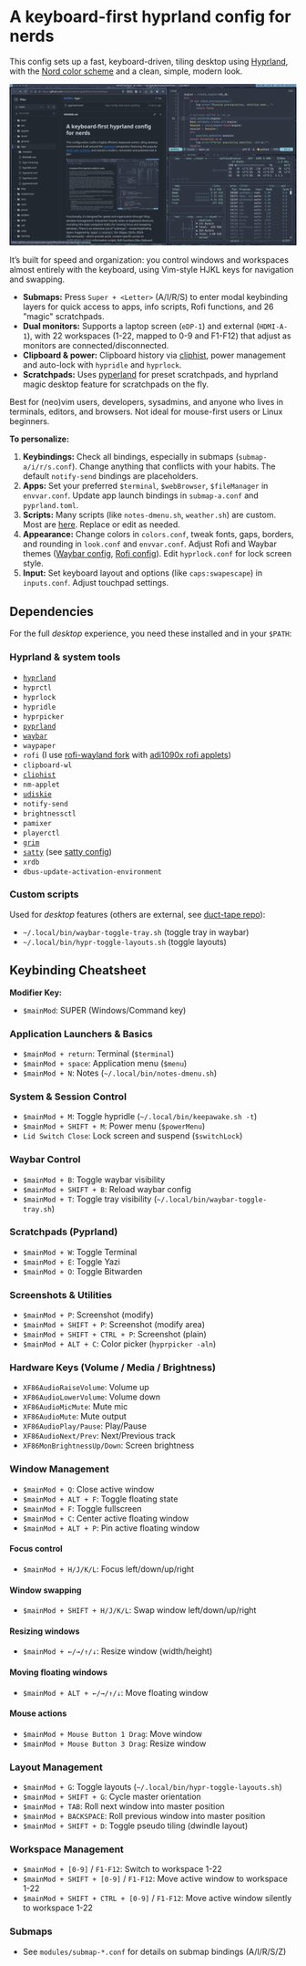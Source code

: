 # A keyboard-first hyprland config for nerds

This config sets up a fast, keyboard-driven, tiling desktop using [Hyprland](https://hyprland.org/), with the [Nord color scheme](https://www.nordtheme.com/) and a clean, simple, modern look.

[![Hyprland Nord desktop](hyprnord.png)](hyprnord.png)

It’s built for speed and organization: you control windows and workspaces almost entirely with the keyboard, using Vim-style HJKL keys for navigation and swapping.

- **Submaps:** Press `Super + <Letter>` (A/I/R/S) to enter modal keybinding layers for quick access to apps, info scripts, Rofi functions, and 26 "magic" scratchpads.
- **Dual monitors:** Supports a laptop screen (`eDP-1`) and external (`HDMI-A-1`), with 22 workspaces (1-22, mapped to 0-9 and F1-F12) that adjust as monitors are connected/disconnected.
- **Clipboard & power:** Clipboard history via [cliphist](https://github.com/sentriz/cliphist), power management and auto-lock with `hypridle` and `hyprlock`.
- **Scratchpads:** Uses [pyperland](https://github.com/hyprland-community/pyprland) for preset scratchpads, and hyprland magic desktop feature for scratchpads on the fly.

Best for (neo)vim users, developers, sysadmins, and anyone who lives in terminals, editors, and browsers. Not ideal for mouse-first users or Linux beginners.

**To personalize:**

1. **Keybindings:** Check all bindings, especially in submaps (`submap-a/i/r/s.conf`). Change anything that conflicts with your habits. The default `notify-send` bindings are placeholders.
2. **Apps:** Set your preferred `$terminal`, `$webBrowser`, `$fileManager` in `envvar.conf`. Update app launch bindings in `submap-a.conf` and `pyprland.toml`.
3. **Scripts:** Many scripts (like `notes-dmenu.sh`, `weather.sh`) are custom. Most are [here](https://github.com/isingasimplesong/duct-tape/). Replace or edit as needed.
4. **Appearance:** Change colors in `colors.conf`, tweak fonts, gaps, borders, and rounding in `look.conf` and `envvar.conf`. Adjust Rofi and Waybar themes ([Waybar config](https://github.com/isingasimplesong/dotfiles/tree/main/waybar), [Rofi config](https://github.com/isingasimplesong/dotfiles/tree/main/rofi)). Edit `hyprlock.conf` for lock screen style.
5. **Input:** Set keyboard layout and options (like `caps:swapescape`) in `inputs.conf`. Adjust touchpad settings.

## Dependencies

For the full _desktop_ experience, you need these installed and in your `$PATH`:

### Hyprland & system tools

- [`hyprland`](https://hyprland.org/)
- `hyprctl`
- `hyprlock`
- `hypridle`
- `hyprpicker`
- [`pyprland`](https://github.com/hyprland-community/pyprland)
- [`waybar`](https://github.com/Alexays/Waybar)
- `waypaper`
- `rofi` (I use [rofi-wayland fork](https://github.com/in0ni/rofi-wayland) with [adi1090x rofi applets](https://github.com/adi1090x/rofi))
- `clipboard-wl`
- [`cliphist`](https://github.com/sentriz/cliphist)
- `nm-applet`
- [`udiskie`](https://pypi.org/project/udiskie/)
- `notify-send`
- `brightnessctl`
- `pamixer`
- `playerctl`
- [`grim`](https://gitlab.freedesktop.org/emersion/grim)
- [`satty`](https://github.com/gabm/Satty) (see [satty config](../satty/))
- `xrdb`
- `dbus-update-activation-environment`

### Custom scripts

Used for _desktop_ features (others are external, see [duct-tape repo](https://github.com/isingasimplesong/duct-tape)):

- `~/.local/bin/waybar-toggle-tray.sh` (toggle tray in waybar)
- `~/.local/bin/hypr-toggle-layouts.sh` (toggle layouts)

## Keybinding Cheatsheet

**Modifier Key:**

- `$mainMod`: SUPER (Windows/Command key)

### Application Launchers & Basics
- `$mainMod + return`: Terminal (`$terminal`)
- `$mainMod + space`: Application menu (`$menu`)
- `$mainMod + N`: Notes (`~/.local/bin/notes-dmenu.sh`)

### System & Session Control
- `$mainMod + M`: Toggle hypridle (`~/.local/bin/keepawake.sh -t`)
- `$mainMod + SHIFT + M`: Power menu (`$powerMenu`)
- `Lid Switch Close`: Lock screen and suspend (`$switchLock`)

### Waybar Control
- `$mainMod + B`: Toggle waybar visibility
- `$mainMod + SHIFT + B`: Reload waybar config
- `$mainMod + T`: Toggle tray visibility (`~/.local/bin/waybar-toggle-tray.sh`)

### Scratchpads (Pyprland)
- `$mainMod + W`: Toggle Terminal
- `$mainMod + E`: Toggle Yazi
- `$mainMod + O`: Toggle Bitwarden

### Screenshots & Utilities
- `$mainMod + P`: Screenshot (modify)
- `$mainMod + SHIFT + P`: Screenshot (modify area)
- `$mainMod + SHIFT + CTRL + P`: Screenshot (plain)
- `$mainMod + ALT + C`: Color picker (`hyprpicker -aln`)

### Hardware Keys (Volume / Media / Brightness)
- `XF86AudioRaiseVolume`: Volume up
- `XF86AudioLowerVolume`: Volume down
- `XF86AudioMicMute`: Mute mic
- `XF86AudioMute`: Mute output
- `XF86AudioPlay/Pause`: Play/Pause
- `XF86AudioNext/Prev`: Next/Previous track
- `XF86MonBrightnessUp/Down`: Screen brightness

### Window Management
- `$mainMod + Q`: Close active window
- `$mainMod + ALT + F`: Toggle floating state
- `$mainMod + F`: Toggle fullscreen
- `$mainMod + C`: Center active floating window
- `$mainMod + ALT + P`: Pin active floating window

#### Focus control
- `$mainMod + H/J/K/L`: Focus left/down/up/right

#### Window swapping
- `$mainMod + SHIFT + H/J/K/L`: Swap window left/down/up/right

#### Resizing windows
- `$mainMod + ←/→/↑/↓`: Resize window (width/height)

#### Moving floating windows
- `$mainMod + ALT + ←/→/↑/↓`: Move floating window

#### Mouse actions
- `$mainMod + Mouse Button 1 Drag`: Move window
- `$mainMod + Mouse Button 3 Drag`: Resize window

### Layout Management
- `$mainMod + G`: Toggle layouts (`~/.local/bin/hypr-toggle-layouts.sh`)
- `$mainMod + SHIFT + G`: Cycle master orientation
- `$mainMod + TAB`: Roll next window into master position
- `$mainMod + BACKSPACE`: Roll previous window into master position
- `$mainMod + SHIFT + D`: Toggle pseudo tiling (dwindle layout)

### Workspace Management
- `$mainMod + [0-9]` / `F1-F12`: Switch to workspace 1-22
- `$mainMod + SHIFT + [0-9]` / `F1-F12`: Move active window to workspace 1-22
- `$mainMod + SHIFT + CTRL + [0-9]` / `F1-F12`: Move active window silently to workspace 1-22

### Submaps
- See `modules/submap-*.conf` for details on submap bindings (A/I/R/S/Z)
